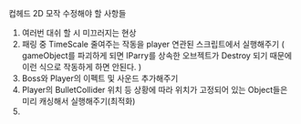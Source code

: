 컵헤드 2D 모작 
수정해야 할 사항들
1. 여러번 대쉬 할 시 미끄러지는 현상
2. 패링 중 TimeScale 줄여주는 작동을 player 연관된 스크립트에서 실행해주기
   ( gameObject를 파괴하게 되면 IParry를 상속한 오브젝트가 Destroy 되기 때문에 이런 식으로 작동하게 하면
   안된다. )
3. Boss와 Player의 이펙트 및 사운드 추가해주기
4. Player의 BulletCollider 위치 등 상황에 따라 위치가 고정되어 있는 Object들은 미리 캐싱해서 실행해주기(최적화)
5. 
